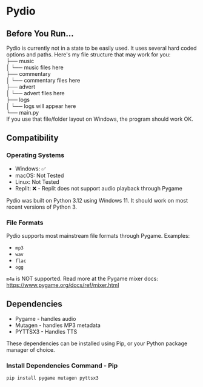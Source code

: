 # Pydio
## Before You Run...
Pydio is currently not in a state to be easily used. It uses several hard coded options and paths. Here's my file structure that may work for you:\
├── music\
│   └── music files here\
├── commentary\
│   └── commentary files here\
├── advert\
│   └── advert files here\
├── logs\
│   └── logs will appear here\
└── main.py\
If you use that file/folder layout on Windows, the program should work OK.
## Compatibility
### Operating Systems
- Windows: ✅️
- macOS: Not Tested
- Linux: Not Tested
- Replit: ❌️ - Replit does not support audio playback through Pygame

Pydio was built on Python 3.12 using Windows 11. It should work on most recent versions of Python 3.

### File Formats
Pydio supports most mainstream file formats through Pygame.
Examples:
- `mp3`
- `wav`
- `flac`
- `ogg`

`m4a` is NOT supported.
Read more at the Pygame mixer docs: https://www.pygame.org/docs/ref/mixer.html

## Dependencies
- Pygame - handles audio
- Mutagen - handles MP3 metadata
- PYTTSX3 - Handles TTS

These dependencies can be installed using Pip, or your Python package manager of choice.
### Install Dependencies Command - Pip
`pip install pygame mutagen pyttsx3`
